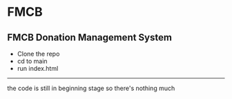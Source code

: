 # FMCB
FMCB Donation Management System
---------------------------------
- Clone the repo
- cd to main
- run index.html
--------------------------------
the code is still in beginning stage so there's nothing much
